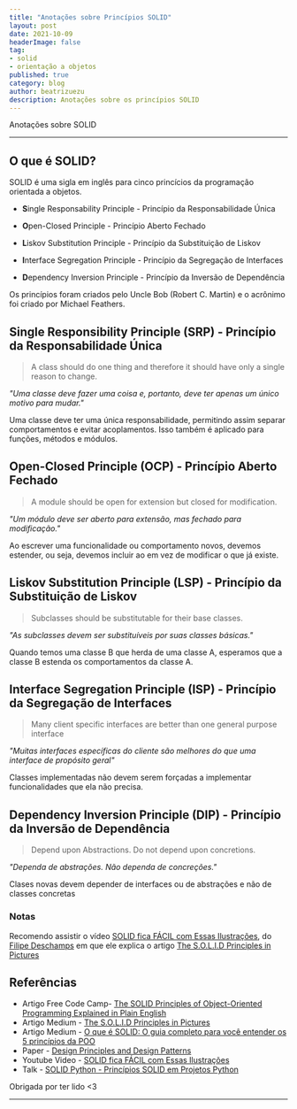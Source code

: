 ```yaml
---
title: "Anotações sobre Princípios SOLID"
layout: post
date: 2021-10-09
headerImage: false
tag:
- solid
- orientação a objetos
published: true
category: blog
author: beatrizuezu
description: Anotações sobre os princípios SOLID
---
```

Anotações sobre SOLID

---

## O que é SOLID?

SOLID é uma sigla em inglês para cinco princícios da programação orientada a objetos.

- **S**ingle Responsability Principle - Princípio da Responsabilidade Única

- **O**pen-Closed Principle - Princípio Aberto Fechado

- **L**iskov Substitution Principle - Princípio da Substituição de Liskov

- **I**nterface Segregation Principle - Princípio da Segregação de Interfaces

- **D**ependency Inversion Principle - Princípio da Inversão de Dependência

Os princípios foram criados pelo Uncle Bob (Robert C. Martin) e o acrônimo foi criado por Michael Feathers.

## Single Responsibility Principle (SRP) - Princípio da Responsabilidade Única
> A class should do one thing and therefore it should have only a single reason to change.

*"Uma classe deve fazer uma coisa e, portanto, deve ter apenas um único motivo para mudar."*

Uma classe deve ter uma única responsabilidade, permitindo assim separar comportamentos e evitar acoplamentos.
Isso também é aplicado para funções, métodos e módulos.


## Open-Closed Principle (OCP) - Princípio Aberto Fechado
> A module should be open for extension but closed for modification.

*"Um módulo deve ser aberto para extensão, mas fechado para modificação."*

Ao escrever uma funcionalidade ou comportamento novos, devemos estender, ou seja, devemos incluir ao em vez de modificar o que já existe.


## Liskov Substitution Principle (LSP) - Princípio da Substituição de Liskov

> Subclasses should be substitutable for their base classes.

*"As subclasses devem ser substituíveis por suas classes básicas."*

Quando temos uma classe B que herda de uma classe A, esperamos que a classe B estenda os comportamentos da classe A.


## Interface Segregation Principle (ISP) - Princípio da Segregação de Interfaces

> Many client specific interfaces are better than one general purpose interface

*"Muitas interfaces específicas do cliente são melhores do que uma interface de propósito geral"*

Classes implementadas não devem serem forçadas a implementar funcionalidades que ela não precisa.


## Dependency Inversion Principle (DIP) - Princípio da Inversão de Dependência

> Depend upon Abstractions. Do not depend upon concretions.

*"Dependa de abstrações. Não dependa de concreções."*

Clases novas devem depender de interfaces ou de abstrações e não de classes concretas


### Notas
 Recomendo assistir o vídeo [SOLID fica FÁCIL com Essas Ilustrações](https://www.youtube.com/watch?v=6SfrO3D4dHM), do [Filipe Deschamps](https://twitter.com/FilipeDeschamps) em que ele explica o artigo [The S.O.L.I.D Principles in Pictures](https://medium.com/backticks-tildes/the-s-o-l-i-d-principles-in-pictures-b34ce2f1e898)

## Referências

- Artigo Free Code Camp- [The SOLID Principles of Object-Oriented Programming Explained in Plain English](https://www.freecodecamp.org/news/solid-principles-explained-in-plain-english/)
- Artigo Medium - [The S.O.L.I.D Principles in Pictures](https://medium.com/backticks-tildes/the-s-o-l-i-d-principles-in-pictures-b34ce2f1e898)
- Artigo Medium - [O que é SOLID: O guia completo para você entender os 5 princípios da POO](https://medium.com/desenvolvendo-com-paixao/o-que-%C3%A9-solid-o-guia-completo-para-voc%C3%AA-entender-os-5-princ%C3%ADpios-da-poo-2b937b3fc530)
- Paper - [Design Principles and Design Patterns](https://fi.ort.edu.uy/innovaportal/file/2032/1/design_principles.pdf)
- Youtube Video - [SOLID fica FÁCIL com Essas Ilustrações](https://www.youtube.com/watch?v=6SfrO3D4dHM)
- Talk - [SOLID Python - Princípios SOLID em Projetos Python](https://pgrangeiro.github.io/solid-python-talk/)

Obrigada por ter lido <3

---
